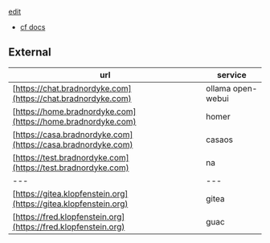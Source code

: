 [edit](https://github.com/2cld/cf/edit/master/README.md)

- [cf docs](./docs/)

## External

| url | service |
|---|---|
| [https://chat.bradnordyke.com](https://chat.bradnordyke.com) | ollama open-webui |
| [https://home.bradnordyke.com](https://home.bradnordyke.com) | homer |
| [https://casa.bradnordyke.com](https://casa.bradnordyke.com) | casaos |
| [https://test.bradnordyke.com](https://test.bradnordyke.com) | na |
|---|---|
| [https://gitea.klopfenstein.org](https://gitea.klopfenstein.org) | gitea |
| [https://fred.klopfenstein.org](https://fred.klopfenstein.org) | guac |


